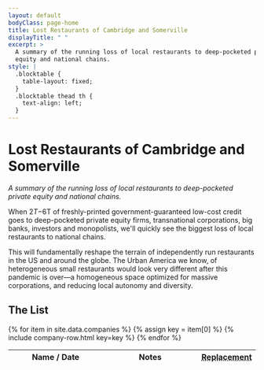 ```yaml
---
layout: default
bodyClass: page-home
title: Lost Restaurants of Cambridge and Somerville
displayTitle: " "
excerpt: >
  A summary of the running loss of local restaurants to deep-pocketed private 
  equity and national chains.
style: |
  .blocktable {
    table-layout: fixed;
  }
  .blocktable thead th {
    text-align: left;
  }
---
```


# Lost Restaurants of Cambridge and Somerville

_A summary of the running loss of local restaurants to deep-pocketed private
equity and national chains._

When $2T-$6T of freshly-printed government-guaranteed low-cost credit goes to
deep-pocketed private equity firms, transnational corporations, big banks,
investors and monopolists, we'll quickly see the biggest loss of local
restaurants to national chains.

This will fundamentally reshape the terrain of independently run restaurants in
the US and around the globe. The Urban America we know, of heterogeneous small
restaurants would look very different after this pandemic is over&mdash;a
homogeneous space optimized for massive corporations, and reducing local
autonomy and diversity.

## The List

<table class="blocktable">
  <thead>
    <th scope="column" width="40%">Name / Date</th> 
    <th scope="column" width="40%">Notes</th>
    <th scope="column" width="20%">
      <abbr title="Replaced by">Replacement</abbr>
    </th>
  </thead>
  <tbody>
   {% for item in site.data.companies %}
     {% assign key = item[0] %}
     {% include company-row.html key=key %}
   {% endfor %}
  </tbody>
</table>

